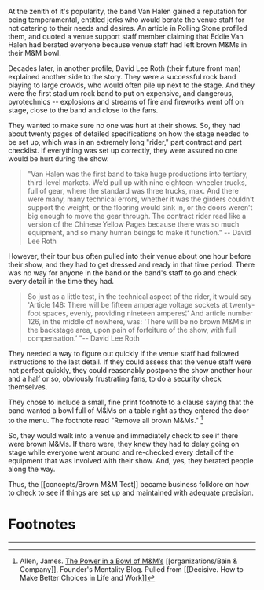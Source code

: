 At the zenith of it's popularity, the band Van Halen gained a reputation for being temperamental, entitled jerks who would berate the venue staff for not catering to their needs and desires. An article in Rolling Stone profiled them, and quoted a venue support staff member claiming that Eddie Van Halen had berated everyone because venue staff had left brown M&Ms in their M&M bowl.  

Decades later, in another profile, David Lee Roth (their future front man) explained another side to the story.  They were a successful rock band playing to large crowds, who would often pile up next to the stage. And they were the first stadium rock band to put on expensive, and dangerous, pyrotechnics -- explosions and streams of fire and fireworks went off on stage, close to the band and close to the fans.  

They wanted to make sure no one was hurt at their shows. So, they had about twenty pages of detailed specifications on how the stage needed to be set up, which was in an extremely long "rider," part contract and part checklist. If everything was set up correctly, they were assured no one would be hurt during the show. 

>"Van Halen was the first band to take huge productions into tertiary, third-level markets. We’d pull up with nine eighteen-wheeler trucks, full of gear, where the standard was three trucks, max. And there were many, many technical errors, whether it was the girders couldn’t support the weight, or the flooring would sink in, or the doors weren’t big enough to move the gear through. The contract rider read like a version of the Chinese Yellow Pages because there was so much equipment, and so many human beings to make it function." -- David Lee Roth

However, their tour bus often pulled into their venue about one hour before their show, and they had to get dressed and ready in that time period. There was no way for anyone in the band or the band's staff to go and check every detail in the time they had. 

>So just as a little test, in the technical aspect of the rider, it would say 'Article 148: There will be fifteen amperage voltage sockets at twenty-foot spaces, evenly, providing nineteen amperes¦’ And article number 126, in the middle of nowhere, was: 'There will be no brown M&M’s in the backstage area, upon pain of forfeiture of the show, with full compensation.’ "-- David Lee Roth



They needed a way to figure out quickly if the venue staff had followed instructions to the last detail. If they could assess that the venue staff were not perfect quickly, they could reasonably postpone the show another hour and a half or so, obviously frustrating fans, to do a security check themselves. 

They chose to include a small, fine print footnote to a clause saying that the band wanted a bowl full of M&Ms on a table right as they entered the door to the menu. The footnote read "Remove all brown M&Ms." [^1] 

So, they would walk into a venue and immediately check to see if there were brown M&Ms. If there were, they knew they had to delay going on stage while everyone went around and re-checked every detail of the equipment that was involved with their show. And, yes, they berated people along the way.  

Thus, the [[concepts/Brown M&M Test]] became business folklore on how to check to see if things are set up and maintained with adequate precision.  

# Footnotes
***
[^1]: Allen, James. [The Power in a Bowl of M&M’s](https://www.bain.com/insights/the-power-in-a-bowl-of-m-and-ms-fm-blog/) [[organizations/Bain & Company]], Founder's Mentality Blog. Pulled from [[Decisive. How to Make Better Choices in Life and Work]]